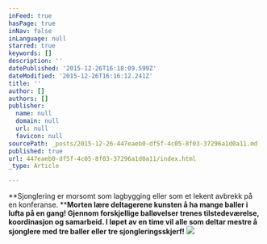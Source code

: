 ```yaml
---
inFeed: true
hasPage: true
inNav: false
inLanguage: null
starred: true
keywords: []
description: ''
datePublished: '2015-12-26T16:18:09.599Z'
dateModified: '2015-12-26T16:16:12.241Z'
title: ''
author: []
authors: []
publisher:
  name: null
  domain: null
  url: null
  favicon: null
sourcePath: _posts/2015-12-26-447eaeb0-df5f-4c05-8f03-37296a1d0a11.md
published: true
url: 447eaeb0-df5f-4c05-8f03-37296a1d0a11/index.html
_type: Article

---
```

**Sjonglering er morsomt som lagbygging eller som et lekent avbrekk på en konferanse. ****Morten
lære deltagerene kunsten å ha mange baller i lufta på en gang! Gjennom 
forskjellige balløvelser trenes tilstedeværelse, koordinasjon og 
samarbeid. I løpet av en time vil alle som deltar mestre å sjonglere med
tre baller eller tre sjongleringsskjerf!**
![](https://the-grid-user-content.s3-us-west-2.amazonaws.com/0c16ca95-11c1-4959-a0f5-785dea98eef2.jpg)